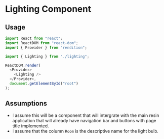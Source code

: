 # Lighting Component

## Usage

```js
import React from "react";
import ReactDOM from "react-dom";
import { Provider } from "rendition";

import { Lighting } from "./lighting";

ReactDOM.render(
  <Provider>
    <Lighting />
  </Provider>,
  document.getElementById("root")
);
```

## Assumptions

- I assume this will be a component that will intergrate with the main resin application that will already have navigation bar and buttons with page title implemented.
- I assume that the column `Room` is the descriptive name for the light bulb.
